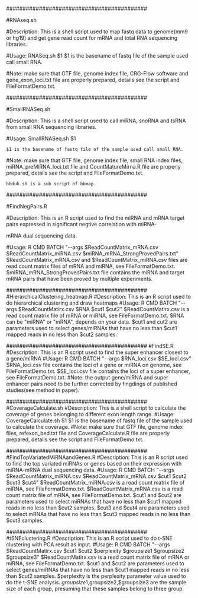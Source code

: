 ###########################################

#RNAseq.sh

#Description: This is a shell script used to map fastq data to genome(mm9 or hg19) and get gene read count for mRNA and total RNA sequencing libraries.

#Usage: RNASeq.sh $1
	$1 is the basename of fastq file of the sample used call small RNA.

#Note: make sure that GTF file, genome index file, CRG-Flow software and gene_exon_loci.txt file are properly prepared, details see the script and FileFormatDemo.txt.

###########################################

#SmallRNASeq.sh

#Description: This is a shell script used to call miRNA, snoRNA and tsRNA from small RNA sequencing libraries.

#Usage: SmallRNASeq.sh $1
	
	$1 is the basename of fastq file of the sample used call small RNA.

#Note: make sure that GTF file, genome index file, small RNA index files, miRNA_preMiRNA_loci.txt file and CountMatureMirna.R file are 
properly prepared, details see the script and FileFormatDemo.txt.

	bbduk.sh is a sub script of bbmap.

###########################################

#FindNegPairs.R

#Description: This is an R script used to find the miRNA and mRNA target pairs expressed in significant negtive correlation with miRNA-

mRNA dual sequencing data.

#Usage: R CMD BATCH "--args $ReadCountMatrix_mRNA.csv $ReadCountMatrix_miRNA.csv $miRNA_mRNA_StrongProvedPairs.txt"
	$ReadCountMatrix_mRNA.csv and $ReadCountMatrix_miRNA.csv files are read count matrix files of mRNA and miRNA, see FileFormatDemo.txt.
	$miRNA_mRNA_StrongProvedPairs.txt file contains the miRNA and target mRNA pairs that have been proved by multiple experiments.

###########################################
#HierarchicalClustering_heatmap.R
#Description: This is an R script used to do hierarchical clustering and draw heatmaps
#Usage: R CMD BATCH "--args $ReadCountMatirx.csv $RNA $cut1 $cut2"
	$ReadCountMatirx.csv is a read count matrix file of mRNA or miRNA, see FileFormatDemo.txt.
	$RNA can be "miRNA" or "mRNA", depends on your data.
	$cut1 and cut2 are parameters used to select genes/miRNAs that have no less than $cut1 mapped reads in no less than $cut2 samples.

###########################################
#FindSE.R
#Description: This is an R script used to find the super enhancer closest to a gene/miRNA
#Usage: R CMD BATCH "--args $RNA_loci.csv $SE_loci.csv"
	$RNA_loci.csv file contains the loci of a gene or miRNA on genome, see FileFormatDemo.txt.
	$SE_loci.csv file contains the loci of a super enhancer, see FileFormatDemo.txt.
#Note: the output gene/miRNA and super enhancer pairs need to be further corrected by fingdings of published studies(see method in paper).

###########################################
#CoverageCalculate.sh
#Description: This is a shell script to calculate the coverage of genes belonging to different exon length range.
#Usage: CoverageCalculate.sh $1
	$1 is the basename of fastq file of the sample used to calculate the coverage.
#Note: make sure that GTF file, genome index files, refexon_bed.txt file and CoverageCalculate.R file are properly prepared, details see the script and FileFormatDemo.txt.

###########################################
#FindTopVariatedMiRNAandGenes.R
#Description: This is an R script used to find the top variated miRNAs or genes based on their expression with miRNA-mRNA dual sequencing data.
#Usage: R CMD BATCH "--args $ReadCountMatrix_miRNA.csv $ReadCountMatrix_mRNA.csv $cut1 $cut2 $cut3 $cut4"
	$ReadCountMatrix_miRNA.csv is  a read count matrix file of miRNA, see FileFormatDemo.txt.
	$ReadCountMatrix_mRNA.csv is  a read count matrix file of mRNA, see FileFormatDemo.txt.
	$cut1 and $cut2 are parameters used to select miRNAs that have no less than $cut1 mapped reads in no less than $cut2 samples.
	$cut3 and $cut4 are parameters used to select mRNAs that have no less than $cut3 mapped reads in no less than $cut3 samples.

###########################################
#tSNEclustering.R
#Description: This is an R script used to do t-SNE clustering with PCA result as input.
#Usage: R CMD BATCH "--args $ReadCountMatirx.csv $cut1 $cut2 $perplexity $groupsize1 $groupsize2 $groupsize3"
	$ReadCountMatirx.csv is a read count matrix file of mRNA or miRNA, see FileFormatDemo.txt.
	$cut1 and $cut2 are parameters used to select genes/miRNAs that have no less than $cut1 mapped reads in no less than $cut2 samples.
	$perplexity is the perplexity parameter value used to do the t-SNE analysis.
	$groupsize1,$groupsize2,$groupsize3 are the sample size of each group, presuming that these samples belong to three group.


